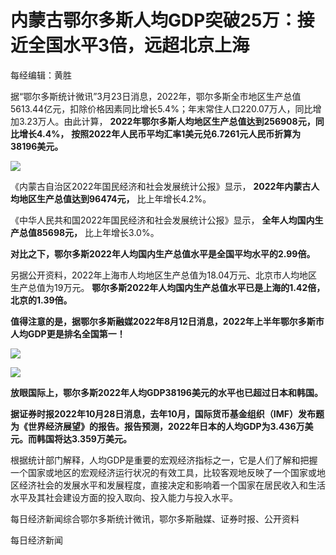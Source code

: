 # 内蒙古鄂尔多斯人均GDP突破25万：接近全国水平3倍，远超北京上海

每经编辑：黄胜

据“鄂尔多斯统计微讯”3月23日消息，2022年，鄂尔多斯全市地区生产总值5613.44亿元，扣除价格因素同比增长5.4%；年末常住人口220.07万人，同比增加3.23万人。由此计算，
**2022年鄂尔多斯人均地区生产总值达到256908元，同比增长4.4%，**
**按照2022年人民币平均汇率1美元兑6.7261元人民币折算为38196美元。**

![](https://inews.gtimg.com/om_bt/OXk03XQZ6j9af86fxt5t-enYo2JtipUVPx_KVs2Xz84vYAA/1000)

《内蒙古自治区2022年国民经济和社会发展统计公报》显示， **2022年内蒙古人均地区生产总值达到96474元，** 比上年增长4.2%。

《中华人民共和国2022年国民经济和社会发展统计公报》显示， **全年人均国内生产总值85698元，** 比上年增长3.0%。

**对比之下，鄂尔多斯2022年人均国内生产总值水平是全国平均水平的2.99倍。**

另据公开资料，2022年上海市人均地区生产总值为18.04万元、北京市人均地区生产总值为19万元。
**鄂尔多斯2022年人均国内生产总值水平已是上海的1.42倍，北京的1.39倍。**

**值得注意的是，据鄂尔多斯融媒2022年8月12日消息，2022年上半年鄂尔多斯市人均GDP更是排名全国第一！**

![](https://inews.gtimg.com/om_bt/OLzIN31UDOa0S1jXxiQxTfMYB2i730q4gYN3QnuKr1o0QAA/1000)

![](https://inews.gtimg.com/om_bt/OzQVSNPiQYtQfZEOYWJR2DRYtt1UlISliqV3FQQOV9mQ8AA/1000)

**放眼国际上，鄂尔多斯2022年人均GDP38196美元的水平也已超过日本和韩国。**

**据证券时报2022年10月28日消息，去年10月，国际货币基金组织（IMF）发布题为《世界经济展望》的报告。报告预测，2022年日本的人均GDP为3.436万美元。而韩国将达3.359万美元。**

根据统计部门解释，人均GDP是重要的宏观经济指标之一，它是人们了解和把握一个国家或地区的宏观经济运行状况的有效工具，比较客观地反映了一个国家或地区经济社会的发展水平和发展程度，直接决定和影响着一个国家在居民收入和生活水平及其社会建设方面的投入取向、投入能力与投入水平。

每日经济新闻综合鄂尔多斯统计微讯，鄂尔多斯融媒、证券时报、公开资料

每日经济新闻

